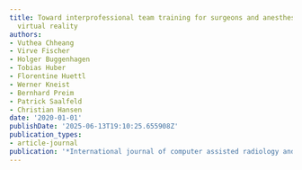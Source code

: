 ```yaml
---
title: Toward interprofessional team training for surgeons and anesthesiologists using
  virtual reality
authors:
- Vuthea Chheang
- Virve Fischer
- Holger Buggenhagen
- Tobias Huber
- Florentine Huettl
- Werner Kneist
- Bernhard Preim
- Patrick Saalfeld
- Christian Hansen
date: '2020-01-01'
publishDate: '2025-06-13T19:10:25.655908Z'
publication_types:
- article-journal
publication: '*International journal of computer assisted radiology and surgery*'
---
```

